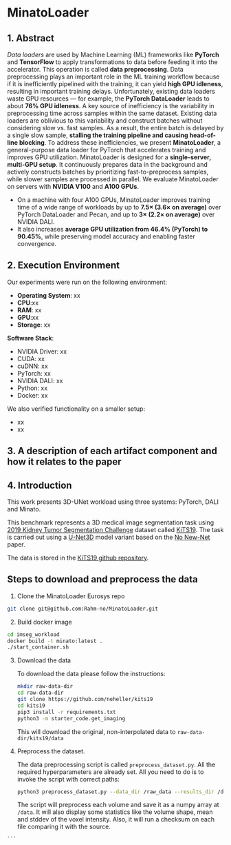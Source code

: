 # MinatoLoader

## 1. Abstract  

*Data loaders* are used by Machine Learning (ML) frameworks like **PyTorch** and **TensorFlow** to apply transformations to data before feeding it into the accelerator. This operation is called **data preprocessing**.  Data preprocessing plays an important role in the ML training workflow because if it is inefficiently pipelined with the training, it can yield **high GPU idleness**, resulting in important training delays.  Unfortunately, existing data loaders waste GPU resources — for example, the **PyTorch DataLoader** leads to about **76% GPU idleness**. A key source of inefficiency is the variability in preprocessing time across samples within the same dataset. Existing data loaders are oblivious to this variability and construct batches without considering slow vs. fast samples. As a result, the entire batch is delayed by a single slow sample, **stalling the training pipeline and causing head-of-line blocking**.   To address these inefficiencies, we present **MinatoLoader**, a general-purpose data loader for PyTorch that accelerates training and improves GPU utilization.   MinatoLoader is designed for a **single-server, multi-GPU setup**. It continuously prepares data in the background and actively constructs batches by prioritizing fast-to-preprocess samples, while slower samples are processed in parallel.  We evaluate MinatoLoader on servers with **NVIDIA V100** and **A100 GPUs**.  
- On a machine with four A100 GPUs, MinatoLoader improves training time of a wide range of workloads by up to **7.5× (3.6× on average)** over PyTorch DataLoader and Pecan, and up to **3× (2.2× on average)** over NVIDIA DALI.  
- It also increases **average GPU utilization from 46.4% (PyTorch) to 90.45%**, while preserving model accuracy and enabling faster convergence.  

## 2. Execution Environment

Our experiments were run on the following environment:

- **Operating System**: xx
- **CPU**:xx
- **RAM**: xx
- **GPU**:xx
- **Storage**: xx

**Software Stack**:
- NVIDIA Driver: xx
- CUDA: xx
- cuDNN: xx
- PyTorch: xx
- NVIDIA DALI: xx
- Python: xx
- Docker: xx

We also verified functionality on a smaller setup:
- xx
- xx

## 3. A description of each artifact component and how it relates to the paper


## 4. Introduction 
This work presents 3D-UNet workload using three systems: PyTorch, DALI and Minato. 


This benchmark represents a 3D medical image segmentation task using [2019 Kidney Tumor Segmentation Challenge](https://kits19.grand-challenge.org/) dataset called [KiTS19](https://github.com/neheller/kits19). The task is carried out using a [U-Net3D](https://arxiv.org/pdf/1606.06650.pdf) model variant based on the [No New-Net](https://arxiv.org/pdf/1809.10483.pdf) paper.


The data is stored in the [KiTS19 github repository](https://github.com/neheller/kits19).

## Steps to download and preprocess the data
1. Clone the MinatoLoader Eurosys  repo
```bash 
git clone git@github.com:Rahm-no/MinatoLoader.git
```
2. Build docker image 
```bash 
cd imseg_workload
docker build -t minato:latest .
./start_container.sh 
```
3. Download the data
   
    To download the data please follow the instructions:
    ```bash
    mkdir raw-data-dir
    cd raw-data-dir
    git clone https://github.com/neheller/kits19
    cd kits19
    pip3 install -r requirements.txt
    python3 -m starter_code.get_imaging
    ```
    This will download the original, non-interpolated data to `raw-data-dir/kits19/data`

 
2. Preprocess the dataset.
   
    
    The data preprocessing script is called `preprocess_dataset.py`. All the required hyperparameters are already set. All you need to do is to invoke the script with correct paths:
    ```bash
    python3 preprocess_dataset.py --data_dir /raw_data --results_dir /data
    ```
   
    The script will preprocess each volume and save it as a numpy array at `/data`. It will also display some statistics like the volume shape, mean and stddev of the voxel intensity. Also, it will run a checksum on each file comparing it with the source.

<!-- 2. Start an interactive session in the container to run preprocessing/training/inference.
 
    You will need to mount two (or three) directories:
    - for raw data (RAW-DATA-DIR) 
    - for preprocessed data (PREPROCESSED-DATA-DIR)
    - (optionally) for results (RESULTS-DIR)
    
    ```bash
    mkdir data
    mkdir results
   -->
    ```
<!-- 
## Steps to run and time

The basic command to run on 1 worker takes form:
```bash
bash run_and_time.sh <SEED>
```

The script assumes that the data is available at `/data` directory.

Running this command for seeds in range `{0, 1, ..., 9}` should converge to the target accuracy `mean_dice` = 0.908. 
The training will be terminated once the quality threshold is reached or the maximum number of epochs is surpassed. 
If needed, those variables can be modified within the `run_and_time.sh` script.


## Repository content
 
In the root directory, the most important files are:
* `main.py`: Serves as the entry point to the application. Encapsulates the training routine.
* `Dockerfile`: Container with the basic set of dependencies to run U-Net3D.
* `requirements.txt`: Set of extra requirements for running U-Net3D.
* `preprocess_data.py`: Converts the dataset to numpy format for training.
* `evaluation_cases.txt`: A list of cases used for evaluation - a fixed split of the whole dataset.
* `checksum.json`: A list of cases and their checksum for dataset completeness verification.
 
The `data_loading/` folder contains the necessary load data. Its main components are:
* `data_loader.py`: Implements the data loading.
* `pytorch_loader.py`: Implements the data augmentation and iterators.
 
The `model/` folder contains information about the building blocks of U-Net3D and the way they are assembled. Its contents are:
* `layers.py`: Defines the different blocks that are used to assemble U-Net3D.
* `losses.py`: Defines the different losses used during training and evaluation.
* `unet3d.py`: Defines the model architecture using the blocks from the `layers.py` file.

The `runtime/` folder contains scripts with training and inference logic. Its contents are:
* `arguments.py`: Implements the command-line arguments parsing.
* `callbacks.py`: Collection of performance, evaluation, and checkpoint callbacks.
* `distributed_utils.py`: Defines a set of functions used for distributed training.
* `inference.py`: Defines the evaluation loop and sliding window.
* `logging.py`: Defines the MLPerf logger.
* `training.py`: Defines the training loop.

 
# 3. Quality

## Quality metric

The quality metric in this benchmark is mean (composite) DICE score for classes 1 (kidney) and 2 (kidney tumor). 
The metric is reported as `mean_dice` in the code.

## Quality target

The target `mean_dice` is 0.908.

## Evaluation frequency

The evaluation schedule depends on the number of samples processed per epoch. Since the dataset is fairly small, and the
global batch size respectively large, the last batch (padded or dropped) can represent a sizable fraction of the whole dataset.
This implementation assumes that the last batch is always dropped. The evaluation schedule depends on the `samples per epoch` in the following manner:
- for epochs 1 to CEILING(1000*168/`samples per epoch`) - 1: Do not evaluate
- for epochs >= CEILING(1000\*168/`samples per epoch`): Evaluate every CEILING(20\*168/`samples per epoch`) epochs

Two examples:
1. Global batch size = 32:
- `samples per epoch` = 160, since the last batch of 8 is dropped
- evaluation starts at epoch = 1050
- evaluation is run every 21 epochs

2. Global batch size = 128:
- `samples per epoch` = 128, since the last batch of 40 is dropped
- evaluation starts at epoch = 1313
- evaluation is run every 27 epochs

The training should stop at epoch = CEILING(10000\*168/`samples per epoch`). If the model has not converged by that 
epoch the run is considered as non-converged.

## Evaluation thoroughness

The validation dataset is composed of 42 volumes. They were pre-selected, and their IDs are stored in the `evaluation_cases.txt` file.
A valid score is obtained as an average `mean_dice` score across the whole 42 volumes. Please mind that a multi-worker training in popular frameworks is using so-called samplers to shard the data.
Such samplers tend to shard the data equally across all workers. For convenience, this is achieved by either truncating the dataset, so it is divisible by the number of workers,
or the "missing" data is copied. This most likely will influence the final score - a valid evaluation is performed on exactly 42 volumes and each volume's score has a weight of 1/42 of the total sum of the scores.  -->